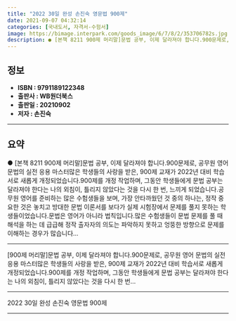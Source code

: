 ```yaml
---
title: "2022 30일 완성 손진숙 영문법 900제"
date: 2021-09-07 04:32:14
categories: [국내도서, 자격서-수험서]
image: https://bimage.interpark.com/goods_image/6/7/8/2/353706782s.jpg
description: ● [본책 8211 900제 머리말]문법 공부, 이제 달라져야 합니다.900문제로, 공무원 영어 문법의 실전 응용 마스터많은 학생들의 사랑을 받은, 900제 교재가 2022년 대비 학습서로 새롭게 개정되었습니다.900제를 개정 작업하며, 그동안 학생들에게 문법 공부는 달라져야 한다는
---
```


## **정보**

- **ISBN : 9791189122348**
- **출판사 : WB원더북스**
- **출판일 : 20210902**
- **저자 : 손진숙**

------



## **요약**

●  [본책 8211 900제 머리말]문법 공부, 이제 달라져야 합니다.900문제로, 공무원 영어 문법의 실전 응용 마스터많은 학생들의 사랑을 받은, 900제 교재가 2022년 대비 학습서로 새롭게 개정되었습니다.900제를 개정 작업하며, 그동안 학생들에게 문법 공부는 달라져야 한다는 나의 외침이, 틀리지 않았다는 것을 다시 한 번, 느끼게 되었습니다.공무원 영어를 준비하는 많은 수험생들을 보며, 가장 안타까웠던 것 중의 하나는, 정작 중요한 것은 놓치고 방대한 문법 이론서를 보다가 실제 시험장에서 문제를 풀지 못하는 학생들이었습니다.문법은 영어가 아니라 법칙입니다.많은 수험생들이 문법 문제를 풀 때 해석을 하는 데 급급해 정작 출자자의 의도는 파악하지 못하고 엉뚱한 방향으로 문제를 이해하는 경우가 많습니다...

------

[900제 머리말]문법 공부, 이제 달라져야 합니다.900문제로, 공무원 영어 문법의 실전 응용 마스터많은 학생들의 사랑을 받은, 900제 교재가 2022년 대비 학습서로 새롭게 개정되었습니다.900제를 개정 작업하며, 그동안 학생들에게 문법 공부는 달라져야 한다는 나의 외침이, 틀리지 않았다는 것을 다시 한 번... 

------


2022 30일 완성 손진숙 영문법 900제 

------


